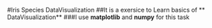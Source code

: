 #Iris Species DataVisualization
##It is a exersice to Learn basics of ** DataVisualization**
###I use **matplotlib** and **numpy** for this task
